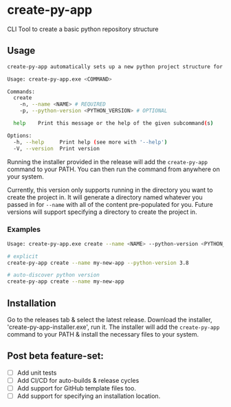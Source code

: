 # create-py-app
CLI Tool to create a basic python repository structure



## Usage
```bash
create-py-app automatically sets up a new python project structure for you.

Usage: create-py-app.exe <COMMAND>

Commands:
  create
    -n, --name <NAME> # REQUIRED
    -p, --python-version <PYTHON_VERSION> # OPTIONAL

  help    Print this message or the help of the given subcommand(s)

Options:
  -h, --help     Print help (see more with '--help')
  -V, --version  Print version
```

Running the installer provided in the release will add the `create-py-app` command to your PATH. You can then run the command from anywhere on your system.

Currently, this version only supports running in the directory you want to create the project in. It will generate a directory named whatever you passed in for `--name` with all of the content pre-populated for you. Future versions will support specifying a directory to create the project in.

### Examples
```bash
Usage: create-py-app.exe create --name <NAME> --python-version <PYTHON_VERSION>

# explicit
create-py-app create --name my-new-app --python-version 3.8

# auto-discover python version
create-py-app create --name my-new-app
```


## Installation
Go to the releases tab & select the latest release. Download the installer, 'create-py-app-installer.exe', run it. The installer will add the `create-py-app` command to your PATH & install the necessary files to your system.


## Post beta feature-set:
- [ ] Add unit tests
- [ ] Add CI/CD for auto-builds & release cycles
- [ ] Add support for GitHub template files too.
- [ ] Add support for specifying an installation location.
